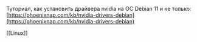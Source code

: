 Туториал, как установить драйвера nvidia на ОС Debian 11 и не только:
[https://phoenixnap.com/kb/nvidia-drivers-debian](https://phoenixnap.com/kb/nvidia-drivers-debian)

[[Linux]]